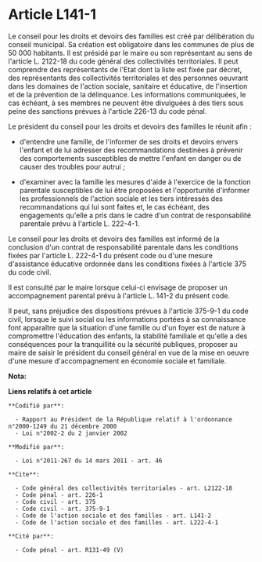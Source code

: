 # Article L141-1

Le conseil pour les droits et devoirs des familles est créé par délibération du conseil municipal. Sa création est
obligatoire dans les communes de plus de 50 000 habitants. Il est présidé par le maire ou son représentant au sens de
l'article L. 2122-18 du code général des collectivités territoriales. Il peut comprendre des représentants de l'Etat dont la
liste est fixée par décret, des représentants des collectivités territoriales et des personnes oeuvrant dans les domaines de
l'action sociale, sanitaire et éducative, de l'insertion et de la prévention de la délinquance. Les informations
communiquées, le cas échéant, à ses membres ne peuvent être divulguées à des tiers sous peine des sanctions prévues à
l'article 226-13 du code pénal. 

Le président du conseil pour les droits et devoirs des familles le réunit afin :

- d'entendre une famille, de l'informer de ses droits et devoirs envers l'enfant et de lui adresser des recommandations
destinées à prévenir des comportements susceptibles de mettre l'enfant en danger ou de causer des troubles pour autrui ;

- d'examiner avec la famille les mesures d'aide à l'exercice de la fonction parentale susceptibles de lui être proposées et
l'opportunité d'informer les professionnels de l'action sociale et les tiers intéressés des recommandations qui lui sont
faites et, le cas échéant, des engagements qu'elle a pris dans le cadre d'un contrat de responsabilité parentale prévu à
l'article L. 222-4-1. 

Le conseil pour les droits et devoirs des familles est informé de la conclusion d'un contrat de responsabilité parentale dans
les conditions fixées par l'article L. 222-4-1 du présent code ou d'une mesure d'assistance éducative ordonnée dans les
conditions fixées à l'article 375 du code civil. 

Il est consulté par le maire lorsque celui-ci envisage de proposer un accompagnement parental prévu à l'article L. 141-2 du
présent code. 

Il peut, sans préjudice des dispositions prévues à l'article 375-9-1 du code civil, lorsque le suivi social ou les
informations portées à sa connaissance font apparaître que la situation d'une famille ou d'un foyer est de nature à
compromettre l'éducation des enfants, la stabilité familiale et qu'elle a des conséquences pour la tranquillité ou la
sécurité publiques, proposer au maire de saisir le président du conseil général en vue de la mise en oeuvre d'une mesure
d'accompagnement en économie sociale et familiale.

**Nota:**



**Liens relatifs à cet article**

	**Codifié par**:

	  - Rapport au Président de la République relatif à l'ordonnance n°2000-1249 du 21 décembre 2000
	  - Loi n°2002-2 du 2 janvier 2002

	**Modifié par**:

	  - Loi n°2011-267 du 14 mars 2011 - art. 46

	**Cite**:

	  - Code général des collectivités territoriales - art. L2122-18
	  - Code pénal - art. 226-1
	  - Code civil - art. 375
	  - Code civil - art. 375-9-1
	  - Code de l'action sociale et des familles - art. L141-2
	  - Code de l'action sociale et des familles - art. L222-4-1

	**Cité par**:

	  - Code pénal - art. R131-49 (V)
